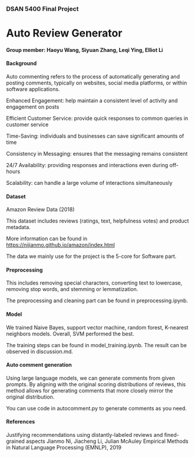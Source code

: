 ### DSAN 5400 Final Project

# Auto Review Generator

#### Group member: Haoyu Wang, Siyuan Zhang, Leqi Ying, Elliot Li

#### Background

Auto commenting refers to the process of automatically generating and posting comments, typically on websites, social media platforms, or within software applications.

Enhanced Engagement: help maintain a consistent level of activity and engagement on posts

Efficient Customer Service: provide quick responses to common queries in customer service

Time-Saving: individuals and businesses can save significant amounts of time

Consistency in Messaging: ensures that the messaging remains consistent

24/7 Availability: providing responses and interactions even during off-hours

Scalability: can handle a large volume of interactions simultaneously

#### Dataset

Amazon Review Data (2018)

This dataset includes reviews (ratings, text, helpfulness votes) and product metadata.

More information can be found in https://nijianmo.github.io/amazon/index.html

The data we mainly use for the project is the 5-core for Software part.

#### Preprocessing

This includes removing special characters, converting text to lowercase, removing stop words, and stemming or lemmatization.

The preprocessing and cleaning part can be found in preprocessing.ipynb.

#### Model

We trained Naive Bayes, support vector machine, random forest, K-nearest neighbors models. Overall, SVM performed the best.

The training steps can be found in model_training.ipynb. The result can be observed in discussion.md.

#### Auto comment generation

Using large language models, we can generate comments from given prompts. By aligning with the original scoring distributions of reviews, this method allows for generating comments that more closely mirror the original distribution.

You can use code in autocomment.py to generate comments as you need.

#### References

Justifying recommendations using distantly-labeled reviews and fined-grained aspects
Jianmo Ni, Jiacheng Li, Julian McAuley
Empirical Methods in Natural Language Processing (EMNLP), 2019

